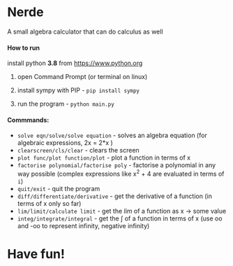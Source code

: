 # Nerde
A small algebra calculator that can do calculus as well

#### How to run

install python <b>3.8</b> from https://www.python.org

1. open Command Prompt (or terminal on linux)

2. install sympy with PIP - `pip install sympy`

3. run the program - `python main.py`

#### Commmands:

- `solve eqn/solve/solve equation` -  solves an algebra equation (for algebraic expressions, 2x = 2*x )
- `clearscreen/cls/clear` - clears the screen
- `plot func/plot function/plot` - plot a function in terms of x
- `factorise polynomial/factorise poly` - factorise a polynomial in any way possible (complex expressions like x<sup>2</sup> + 4 are evaluated in terms of `i`)
- `quit/exit` - quit the program
- `diff/differentiate/derivative` - get the derivative of a function (in terms of x only so far)
- `lim/limit/calculate limit` - get the <i>lim</i> of a function as x -> some value
- `integ/integrate/integral` - get the &int; of a function in terms of x (use oo and -oo to represent infinity, negative infinity)

# Have fun!
